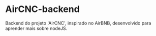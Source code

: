 # AirCNC-backend
Backend do projeto 'AirCNC', inspirado no AirBNB, desenvolvido para aprender mais sobre nodeJS.
